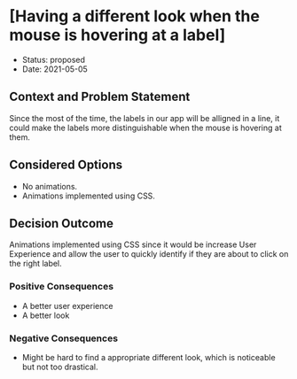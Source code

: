 # [Having a different look when the mouse is hovering at a label]

* Status: proposed
* Date: 2021-05-05 <!-- optional -->


## Context and Problem Statement

Since the most of the time, the labels in our app will be alligned in a line, it could make the labels more distinguishable when the mouse is hovering at them.

## Considered Options

* No animations.
* Animations implemented using CSS.

## Decision Outcome

Animations implemented using CSS since it would be increase User Experience and allow the user to quickly identify if they are about to click on the right label.

### Positive Consequences <!-- optional -->

* A better user experience
* A better look

### Negative Consequences <!-- optional -->

* Might be hard to find a appropriate different look, which is noticeable but not too drastical.
